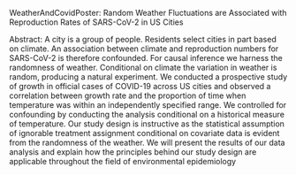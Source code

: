 

WeatherAndCovidPoster:   Random Weather Fluctuations are Associated with Reproduction Rates of SARS-CoV-2 in US Cities

Abstract:
A city is a group of people. Residents select cities in part based on climate. An association between climate and reproduction numbers for SARS-CoV-2 is therefore confounded. For causal inference we harness the randomness of weather. Conditional on climate the variation in weather is random, producing a natural experiment. We conducted a prospective study of growth in official cases of COVID-19 across US cities and observed a correlation between growth rate and the proportion of time when temperature was within an independently specified range. We controlled for confounding by conducting the analysis conditional on a historical measure of temperature. Our study design is instructive as the statistical assumption of ignorable treatment assignment conditional on covariate data is evident from the randomness of the weather. We will present the results of our data analysis and explain how the principles behind our study design are applicable throughout the field of environmental epidemiology
